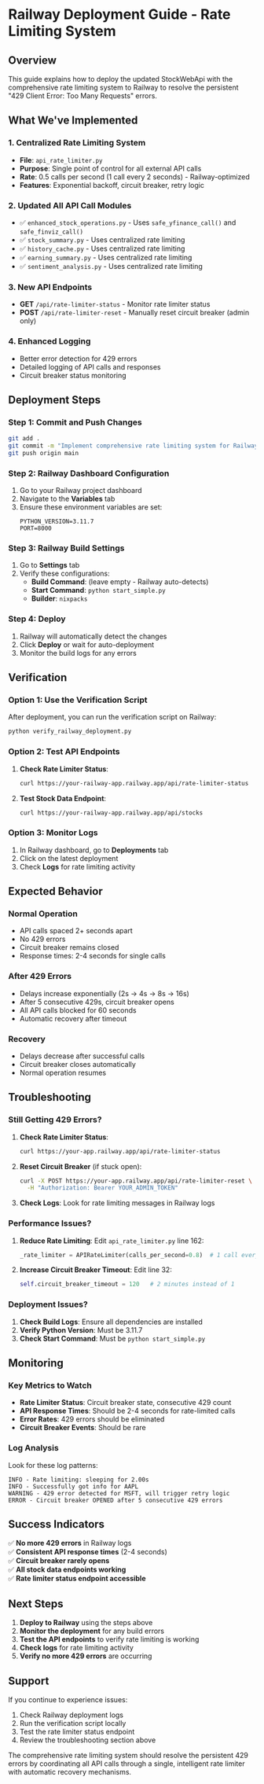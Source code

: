 # Railway Deployment Guide - Rate Limiting System

## Overview
This guide explains how to deploy the updated StockWebApi with the comprehensive rate limiting system to Railway to resolve the persistent "429 Client Error: Too Many Requests" errors.

## What We've Implemented

### 1. Centralized Rate Limiting System
- **File**: `api_rate_limiter.py`
- **Purpose**: Single point of control for all external API calls
- **Rate**: 0.5 calls per second (1 call every 2 seconds) - Railway-optimized
- **Features**: Exponential backoff, circuit breaker, retry logic

### 2. Updated All API Call Modules
- ✅ `enhanced_stock_operations.py` - Uses `safe_yfinance_call()` and `safe_finviz_call()`
- ✅ `stock_summary.py` - Uses centralized rate limiting
- ✅ `history_cache.py` - Uses centralized rate limiting  
- ✅ `earning_summary.py` - Uses centralized rate limiting
- ✅ `sentiment_analysis.py` - Uses centralized rate limiting

### 3. New API Endpoints
- **GET** `/api/rate-limiter-status` - Monitor rate limiter status
- **POST** `/api/rate-limiter-reset` - Manually reset circuit breaker (admin only)

### 4. Enhanced Logging
- Better error detection for 429 errors
- Detailed logging of API calls and responses
- Circuit breaker status monitoring

## Deployment Steps

### Step 1: Commit and Push Changes
```bash
git add .
git commit -m "Implement comprehensive rate limiting system for Railway deployment"
git push origin main
```

### Step 2: Railway Dashboard Configuration
1. Go to your Railway project dashboard
2. Navigate to the **Variables** tab
3. Ensure these environment variables are set:
   ```
   PYTHON_VERSION=3.11.7
   PORT=8000
   ```

### Step 3: Railway Build Settings
1. Go to **Settings** tab
2. Verify these configurations:
   - **Build Command**: (leave empty - Railway auto-detects)
   - **Start Command**: `python start_simple.py`
   - **Builder**: `nixpacks`

### Step 4: Deploy
1. Railway will automatically detect the changes
2. Click **Deploy** or wait for auto-deployment
3. Monitor the build logs for any errors

## Verification

### Option 1: Use the Verification Script
After deployment, you can run the verification script on Railway:
```bash
python verify_railway_deployment.py
```

### Option 2: Test API Endpoints
1. **Check Rate Limiter Status**:
   ```bash
   curl https://your-railway-app.railway.app/api/rate-limiter-status
   ```

2. **Test Stock Data Endpoint**:
   ```bash
   curl https://your-railway-app.railway.app/api/stocks
   ```

### Option 3: Monitor Logs
1. In Railway dashboard, go to **Deployments** tab
2. Click on the latest deployment
3. Check **Logs** for rate limiting activity

## Expected Behavior

### Normal Operation
- API calls spaced 2+ seconds apart
- No 429 errors
- Circuit breaker remains closed
- Response times: 2-4 seconds for single calls

### After 429 Errors
- Delays increase exponentially (2s → 4s → 8s → 16s)
- After 5 consecutive 429s, circuit breaker opens
- All API calls blocked for 60 seconds
- Automatic recovery after timeout

### Recovery
- Delays decrease after successful calls
- Circuit breaker closes automatically
- Normal operation resumes

## Troubleshooting

### Still Getting 429 Errors?
1. **Check Rate Limiter Status**:
   ```bash
   curl https://your-app.railway.app/api/rate-limiter-status
   ```

2. **Reset Circuit Breaker** (if stuck open):
   ```bash
   curl -X POST https://your-app.railway.app/api/rate-limiter-reset \
     -H "Authorization: Bearer YOUR_ADMIN_TOKEN"
   ```

3. **Check Logs**: Look for rate limiting messages in Railway logs

### Performance Issues?
1. **Reduce Rate Limiting**: Edit `api_rate_limiter.py` line 162:
   ```python
   _rate_limiter = APIRateLimiter(calls_per_second=0.8)  # 1 call every 1.25s
   ```

2. **Increase Circuit Breaker Timeout**: Edit line 32:
   ```python
   self.circuit_breaker_timeout = 120   # 2 minutes instead of 1
   ```

### Deployment Issues?
1. **Check Build Logs**: Ensure all dependencies are installed
2. **Verify Python Version**: Must be 3.11.7
3. **Check Start Command**: Must be `python start_simple.py`

## Monitoring

### Key Metrics to Watch
- **Rate Limiter Status**: Circuit breaker state, consecutive 429 count
- **API Response Times**: Should be 2-4 seconds for rate-limited calls
- **Error Rates**: 429 errors should be eliminated
- **Circuit Breaker Events**: Should be rare

### Log Analysis
Look for these log patterns:
```
INFO - Rate limiting: sleeping for 2.00s
INFO - Successfully got info for AAPL
WARNING - 429 error detected for MSFT, will trigger retry logic
ERROR - Circuit breaker OPENED after 5 consecutive 429 errors
```

## Success Indicators

✅ **No more 429 errors** in Railway logs  
✅ **Consistent API response times** (2-4 seconds)  
✅ **Circuit breaker rarely opens**  
✅ **All stock data endpoints working**  
✅ **Rate limiter status endpoint accessible**  

## Next Steps

1. **Deploy to Railway** using the steps above
2. **Monitor the deployment** for any build errors
3. **Test the API endpoints** to verify rate limiting is working
4. **Check logs** for rate limiting activity
5. **Verify no more 429 errors** are occurring

## Support

If you continue to experience issues:
1. Check Railway deployment logs
2. Run the verification script locally
3. Test the rate limiter status endpoint
4. Review the troubleshooting section above

The comprehensive rate limiting system should resolve the persistent 429 errors by coordinating all API calls through a single, intelligent rate limiter with automatic recovery mechanisms.
